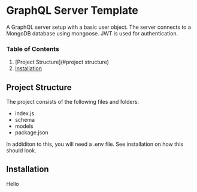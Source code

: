 # GraphQL Server Template
A GraphQL server setup with a basic user object. The server connects to a MongoDB database using mongoose. JWT is used for authentication.

### Table of Contents  
1. [Project Structure](#project structure)  
2. [Installation](#installation)  

## Project Structure  
The project consists of the following files and folders:
* index.js
* schema
* models
* package.json

In addiditon to this, you will need a .env file. See installation on how this should look.

## Installation
Hello
